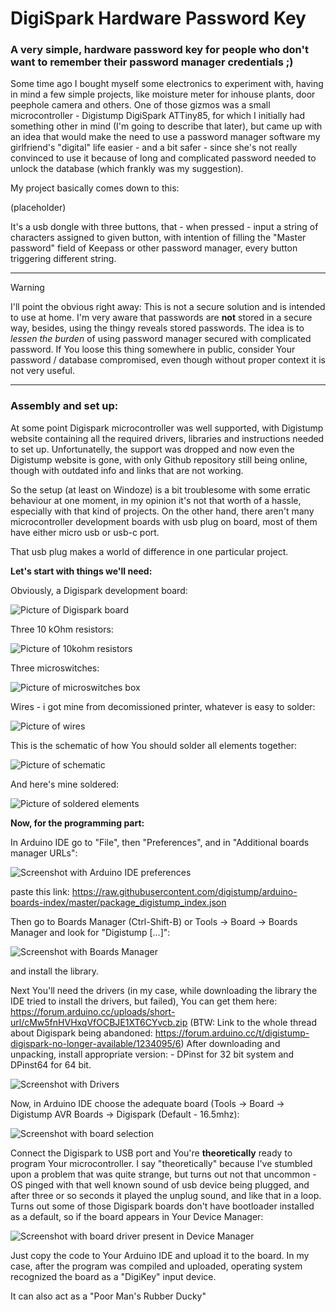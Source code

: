 # DigiSpark Hardware Password Key
### A very simple, hardware password key for people who don't want to remember their password manager credentials ;)

Some time ago I bought myself some electronics to experiment with, having in mind a few simple projects,
like moisture meter for inhouse plants, door peephole camera and others. 
One of those gizmos was a small microcontroller - Digistump DigiSpark ATTiny85, for which I initially had
something other in mind (I'm going to describe that later), but came up with an idea that would make 
the need to use a password manager software my girlfriend's "digital" life easier - and a bit safer - 
since she's not really convinced to use it because of long and complicated password needed to unlock
the database (which frankly was my suggestion).

My project basically comes down to this:

(placeholder)

It's a usb dongle with three buttons, that - when pressed - input a string of characters assigned
to given button, with intention of filling the "Master password" field of Keepass or other password
manager, every button triggering different string.

---
> [!WARNING]
> I'll point the obvious right away: This is not a secure solution and is intended to use at home.
> I'm very aware that passwords are __not__ stored in a secure way, besides, using the thingy reveals stored
> passwords. 
> The idea is to *lessen the burden* of using password manager secured with complicated password.
> If You loose this thing somewhere in public, consider Your password / database compromised,
> even though without proper context it is not very useful.
---

### Assembly and set up:

At some point Digispark microcontroller was well supported, with Digistump website containing all
the required drivers, libraries and instructions needed to set up. Unfortunatelly, the support
was dropped and now even the Digistump website is gone, with only Github repository still
being online, though with outdated info and links that are not working.

So the setup (at least on Windoze) is a bit troublesome with some erratic behaviour at one moment,
in my opinion it's not that worth of a hassle, especially with that kind of projects.
On the other hand, there aren't many microcontroller development boards with usb plug on board, 
most of them have either micro usb or usb-c port.
 
That usb plug makes a world of difference in one particular project.


**Let's start with things we'll need:**

Obviously, a Digispark development board:

![Picture of Digispark board](/pics/a001_digisparkboard.png)

Three 10 kOhm resistors:

![Picture of 10kohm resistors](/pics/a002_resistors.png)

Three microswitches:

![Picture of microswitches box](/pics/a004_switches.png)

Wires - i got mine from decomissioned printer, whatever is easy to solder:

![Picture of wires](/pics/a003_wires.png)

This is the schematic of how You should solder all elements together:

![Picture of schematic](/pics/a000_schematic.png)

And here's mine soldered:

![Picture of soldered elements](/pics/a005_soldered.png)

**Now, for the programming part:**

In Arduino IDE go to "File", then "Preferences", and in "Additional boards manager URLs":

![Screenshot with Arduino IDE preferences](/pics/0002_digisparkkey.png)

paste this link: https://raw.githubusercontent.com/digistump/arduino-boards-index/master/package_digistump_index.json

Then go to  Boards Manager (Ctrl-Shift-B) or Tools -> Board -> Boards Manager
and look for "Digistump [...]":

![Screenshot with Boards Manager](/pics/0005_digisparkkey.png)

and install the library.

Next You'll need the drivers (in my case, while downloading the library the IDE tried to install the drivers, but failed),
You can get them here: https://forum.arduino.cc/uploads/short-url/cMw5fnHVHxqVfOCBJE1XT6CYvcb.zip
(BTW: Link to the whole thread about Digispark being abandoned: https://forum.arduino.cc/t/digistump-digispark-no-longer-available/1234095/6)
After downloading and unpacking, install appropriate version: - DPinst for 32 bit system and DPinst64 for 64 bit.

![Screenshot with Drivers](/pics/0008_digisparkkey.png)

Now, in Arduino IDE choose the adequate board (Tools -> Board -> Digistump AVR Boards -> Digispark (Default - 16.5mhz):

![Screenshot with board selection](/pics/0006_digisparkkey.png)

Connect the Digispark to USB port and You're **theoretically** ready to program Your microcontroller. 
I say "theoretically" because I've stumbled upon a problem that was quite strange, but turns out not
that uncommon - OS pinged with that well known sound of usb device being plugged, and after three
or so seconds it played the unplug sound, and like that in a loop. 
Turns out some of those Digispark boards don't have bootloader installed as a default, so if the board appears
in Your Device Manager:

![Screenshot with board driver present in Device Manager](/pics/0007_digisparkkey.png)

Just copy the code to Your Arduino IDE and upload it to the board. 
In my case, after the program was compiled and uploaded, operating system recognized the board
as a "DigiKey" input device. 



It can also act as a "Poor Man's Rubber Ducky"